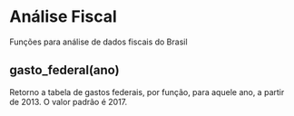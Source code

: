 # Análise Fiscal

Funções para análise de dados fiscais do Brasil

## gasto_federal(ano)

Retorno a tabela de gastos federais, por função, para aquele ano, a partir de 2013. O valor padrão é 2017.
